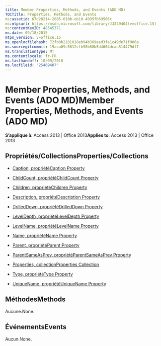 ```yaml
---
title: Member Properties, Methods, and Events (ADO MD)
TOCTitle: Properties, Methods, and Events
ms:assetid: 67d28214-2805-010b-eb10-4995fb69506c
ms:mtpsurl: https://msdn.microsoft.com/library/JJ249404(v=office.15)
ms:contentKeyID: 48545371
ms.date: 09/18/2015
mtps_version: v=office.15
ms.openlocfilehash: 72fb8b2101018eb94b369aed3fa1c49de71f906a
ms.sourcegitcommit: 19aca09c5812cfb98b68b5d4604dcaa814479df7
ms.translationtype: MT
ms.contentlocale: fr-FR
ms.lasthandoff: 10/09/2018
ms.locfileid: "25469407"
---
```

# <a name="member-properties-methods-and-events-ado-md"></a><span data-ttu-id="f703d-102">Member Properties, Methods, and Events (ADO MD)</span><span class="sxs-lookup"><span data-stu-id="f703d-102">Member Properties, Methods, and Events (ADO MD)</span></span>


<span data-ttu-id="f703d-103">**S’applique à**: Access 2013 | Office 2013</span><span class="sxs-lookup"><span data-stu-id="f703d-103">**Applies to**: Access 2013 | Office 2013</span></span>

## <a name="propertiescollections"></a><span data-ttu-id="f703d-104">Propriétés/Collections</span><span class="sxs-lookup"><span data-stu-id="f703d-104">Properties/Collections</span></span>

- [<span data-ttu-id="f703d-105">Caption, propriété</span><span class="sxs-lookup"><span data-stu-id="f703d-105">Caption Property</span></span>](caption-property-ado-md.md)

- [<span data-ttu-id="f703d-106">ChildCount, propriété</span><span class="sxs-lookup"><span data-stu-id="f703d-106">ChildCount Property</span></span>](childcount-property-ado-md.md)

- [<span data-ttu-id="f703d-107">Children, propriété</span><span class="sxs-lookup"><span data-stu-id="f703d-107">Children Property</span></span>](children-property-ado-md.md)

- [<span data-ttu-id="f703d-108">Description, propriété</span><span class="sxs-lookup"><span data-stu-id="f703d-108">Description Property</span></span>](description-property-ado-md.md)

- [<span data-ttu-id="f703d-109">DrilledDown, propriété</span><span class="sxs-lookup"><span data-stu-id="f703d-109">DrilledDown Property</span></span>](drilleddown-property-ado-md.md)

- [<span data-ttu-id="f703d-110">LevelDepth, propriété</span><span class="sxs-lookup"><span data-stu-id="f703d-110">LevelDepth Property</span></span>](leveldepth-property-ado-md.md)

- [<span data-ttu-id="f703d-111">LevelName, propriété</span><span class="sxs-lookup"><span data-stu-id="f703d-111">LevelName Property</span></span>](levelname-property-ado-md.md)

- [<span data-ttu-id="f703d-112">Name, propriété</span><span class="sxs-lookup"><span data-stu-id="f703d-112">Name Property</span></span>](name-property-ado-md.md)

- [<span data-ttu-id="f703d-113">Parent, propriété</span><span class="sxs-lookup"><span data-stu-id="f703d-113">Parent Property</span></span>](parent-property-ado-md.md)

- [<span data-ttu-id="f703d-114">ParentSameAsPrev, propriété</span><span class="sxs-lookup"><span data-stu-id="f703d-114">ParentSameAsPrev Property</span></span>](parentsameasprev-property-ado-md.md)

- [<span data-ttu-id="f703d-115">Properties, collection</span><span class="sxs-lookup"><span data-stu-id="f703d-115">Properties Collection</span></span>](properties-collection-ado.md)

- [<span data-ttu-id="f703d-116">Type, propriété</span><span class="sxs-lookup"><span data-stu-id="f703d-116">Type Property</span></span>](type-property-ado-md.md)

- [<span data-ttu-id="f703d-117">UniqueName, propriété</span><span class="sxs-lookup"><span data-stu-id="f703d-117">UniqueName Property</span></span>](uniquename-property-ado-md.md)

## <a name="methods"></a><span data-ttu-id="f703d-118">Méthodes</span><span class="sxs-lookup"><span data-stu-id="f703d-118">Methods</span></span>

<span data-ttu-id="f703d-119">Aucune.</span><span class="sxs-lookup"><span data-stu-id="f703d-119">None.</span></span>

## <a name="events"></a><span data-ttu-id="f703d-120">Événements</span><span class="sxs-lookup"><span data-stu-id="f703d-120">Events</span></span>

<span data-ttu-id="f703d-121">Aucun.</span><span class="sxs-lookup"><span data-stu-id="f703d-121">None.</span></span>

